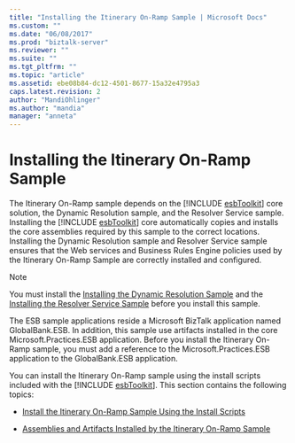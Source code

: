 ```yaml
---
title: "Installing the Itinerary On-Ramp Sample | Microsoft Docs"
ms.custom: ""
ms.date: "06/08/2017"
ms.prod: "biztalk-server"
ms.reviewer: ""
ms.suite: ""
ms.tgt_pltfrm: ""
ms.topic: "article"
ms.assetid: ebe08b84-dc12-4501-8677-15a32e4795a3
caps.latest.revision: 2
author: "MandiOhlinger"
ms.author: "mandia"
manager: "anneta"
---
```

# Installing the Itinerary On-Ramp Sample
The Itinerary On-Ramp sample depends on the [!INCLUDE [esbToolkit](../includes/esbtoolkit-md.md)] core solution, the Dynamic Resolution sample, and the Resolver Service sample. Installing the [!INCLUDE [esbToolkit](../includes/esbtoolkit-md.md)] core automatically copies and installs the core assemblies required by this sample to the correct locations. Installing the Dynamic Resolution sample and Resolver Service sample ensures that the Web services and Business Rules Engine policies used by the Itinerary On-Ramp Sample are correctly installed and configured.  
  
> [!NOTE]
>  You must install the [Installing the Dynamic Resolution Sample](../esb-toolkit/installing-the-dynamic-resolution-sample.md) and the [Installing the Resolver Service Sample](../esb-toolkit/installing-the-resolver-service-sample.md) before you install this sample.  
>   
>  The ESB sample applications reside a Microsoft BizTalk application named GlobalBank.ESB. In addition, this sample use artifacts installed in the core Microsoft.Practices.ESB application. Before you install the Itinerary On-Ramp sample, you must add a reference to the Microsoft.Practices.ESB application to the GlobalBank.ESB application.  
  
 You can install the Itinerary On-Ramp sample using the install scripts included with the [!INCLUDE [esbToolkit](../includes/esbtoolkit-md.md)]. This section contains the following topics:  
  
-   [Install the Itinerary On-Ramp Sample Using the Install Scripts](../esb-toolkit/install-the-itinerary-on-ramp-sample-using-the-install-scripts.md)  
  
-   [Assemblies and Artifacts Installed by the Itinerary On-Ramp Sample](../esb-toolkit/assemblies-and-artifacts-installed-by-the-itinerary-on-ramp-sample.md)